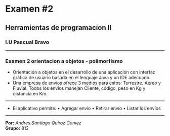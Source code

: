# Examen #2    

## Herramientas de programacion II
### I.U Pascual Bravo    
----
### Examen 2 orientacion a objetos - polimorfismo
- Orientación a objetos en el desarrollo de una aplicación con interfaz gráfica de usuario basada 
en el lenguaje Java y un IDE adecuado.
- Una empresa de envíos ofrece 3 medios para estos: Terrestre, Aéreo y Fluvial. Todos los 
envíos manejan Cliente, código, peso en Kg y distancia en Km.
----
- El aplicativo permite: 
• Agregar envío 
• Retirar envío 
• Listar los envíos 
---------
**Por:** *Andres Santiago Quiroz Gomez*    
**Grupo:**  812
